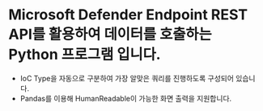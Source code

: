# Microsoft Defender Endpoint REST API를 활용하여 데이터를 호출하는 Python 프로그램 입니다.

- IoC Type을 자동으로 구분하여 가장 알맞은 쿼리를 진행하도록 구성되어 있습니다.
- Pandas를 이용해 HumanReadable이 가능한 화면 출력을 지원합니다.
